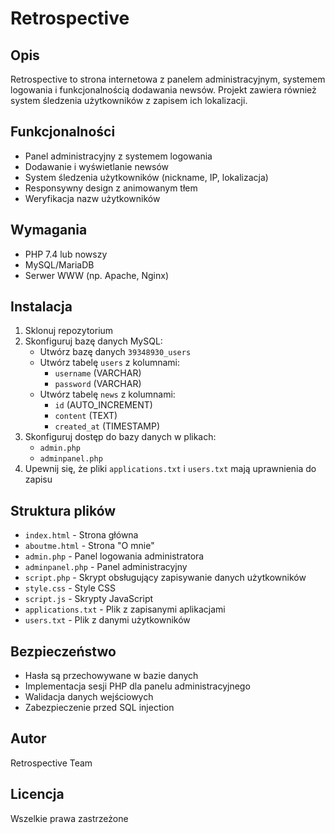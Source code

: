 # Retrospective

## Opis
Retrospective to strona internetowa z panelem administracyjnym, systemem logowania i funkcjonalnością dodawania newsów. Projekt zawiera również system śledzenia użytkowników z zapisem ich lokalizacji.

## Funkcjonalności
- Panel administracyjny z systemem logowania
- Dodawanie i wyświetlanie newsów
- System śledzenia użytkowników (nickname, IP, lokalizacja)
- Responsywny design z animowanym tłem
- Weryfikacja nazw użytkowników

## Wymagania
- PHP 7.4 lub nowszy
- MySQL/MariaDB
- Serwer WWW (np. Apache, Nginx)

## Instalacja
1. Sklonuj repozytorium
2. Skonfiguruj bazę danych MySQL:
   - Utwórz bazę danych `39348930_users`
   - Utwórz tabelę `users` z kolumnami:
     - `username` (VARCHAR)
     - `password` (VARCHAR)
   - Utwórz tabelę `news` z kolumnami:
     - `id` (AUTO_INCREMENT)
     - `content` (TEXT)
     - `created_at` (TIMESTAMP)
3. Skonfiguruj dostęp do bazy danych w plikach:
   - `admin.php`
   - `adminpanel.php`
4. Upewnij się, że pliki `applications.txt` i `users.txt` mają uprawnienia do zapisu

## Struktura plików
- `index.html` - Strona główna
- `aboutme.html` - Strona "O mnie"
- `admin.php` - Panel logowania administratora
- `adminpanel.php` - Panel administracyjny
- `script.php` - Skrypt obsługujący zapisywanie danych użytkowników
- `style.css` - Style CSS
- `script.js` - Skrypty JavaScript
- `applications.txt` - Plik z zapisanymi aplikacjami
- `users.txt` - Plik z danymi użytkowników

## Bezpieczeństwo
- Hasła są przechowywane w bazie danych
- Implementacja sesji PHP dla panelu administracyjnego
- Walidacja danych wejściowych
- Zabezpieczenie przed SQL injection

## Autor
Retrospective Team

## Licencja
Wszelkie prawa zastrzeżone 